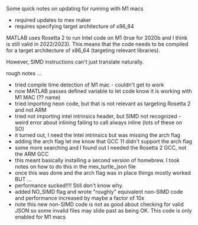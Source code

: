 
Some quick notes on updating for running with M1 macs

- required updates to mex maker
- requires specifying target architecture of x86\_64

MATLAB uses Rosetta 2 to run Intel code on M1 (true for 2020b and I think is still valid in 2022/2023). This means that the code needs to be compiled for a target architecture of x86\_64 (targeting relevant libraries). 

However, SIMD instructions can't just translate naturally.

rough notes ...

- tried compile time detection of M1 mac - couldn't get to work
- now MATLAB passes defined variable to let code know it is working with M1 MAC (?? name)
- tried importing neon code, but that is not relevant as targeting Rosetta 2 and not ARM
- tried not importing intel intrinsics header, but SIMD not recognized - weird error about inlining failing to call always inline (lots of these on SO) 
- it turned out, I need the Intel intrinsics but was missing the arch flag
- adding the arch flag let me know that GCC 11 didn't support the arch flag
- some more searching and I found out I needed the Rosetta 2 GCC, not the ARM GCC
- this meant basically installing a second version of homebrew. I took notes on how to do this in the mex\_turtle\_json file
- once this was done and the arch flag was in place things mostly worked BUT ...
- performance sucked!!!! Still don't know why. 
- added NO\_SIMD flag and wrote "roughly" equivalent non-SIMD code and performance increased by maybe a factor of 10x
- note this new non-SIMD code is not as good about checking for valid JSON so some invalid files may slide past as being OK. This code is only enabled for M1 macs

